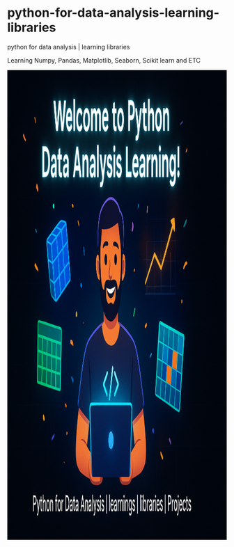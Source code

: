 # python-for-data-analysis-learning-libraries
python for data analysis | learning libraries

Learning Numpy, Pandas, Matplotlib, Seaborn, Scikit learn and ETC

<!-- Images/Thumbnail 2.png -->

<img src="./Images/Thumbnail 2.png" width="1920px" height = "1080px" alt="Thumbnail for this Repository">
